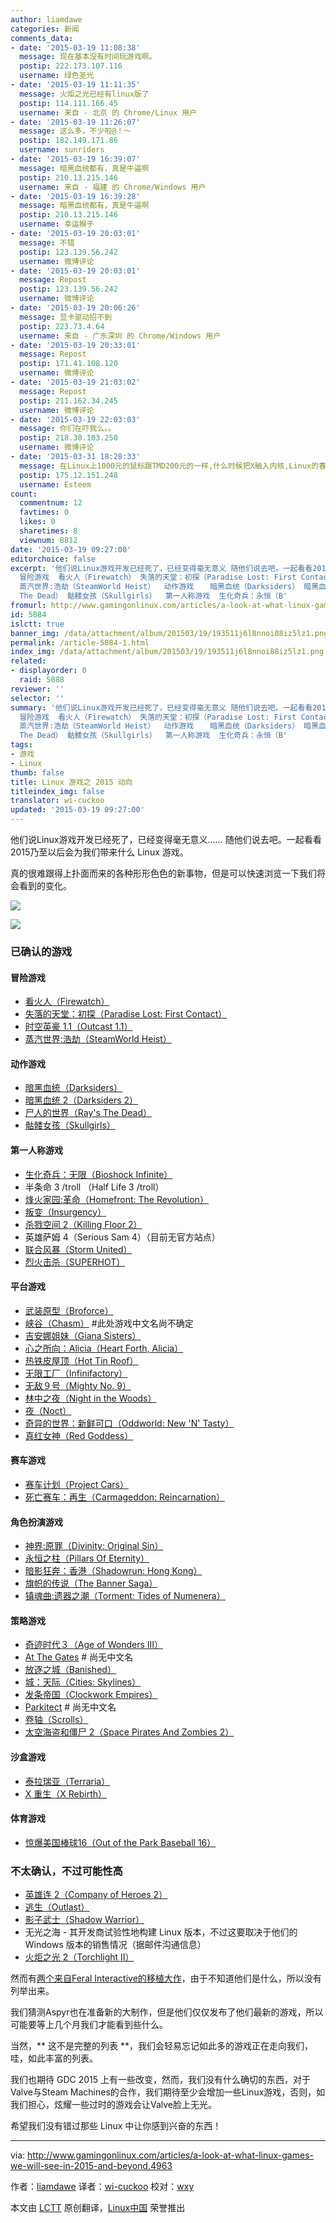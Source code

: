 ```yaml
---
author: liamdawe
categories: 新闻
comments_data:
- date: '2015-03-19 11:08:38'
  message: 现在基本没有时间玩游戏啊。
  postip: 222.173.107.116
  username: 绿色圣光
- date: '2015-03-19 11:11:35'
  message: 火炬之光已经有linux版了
  postip: 114.111.166.45
  username: 来自 - 北京 的 Chrome/Linux 用户
- date: '2015-03-19 11:26:07'
  message: 这么多，不少啦@！～
  postip: 182.149.171.86
  username: sunriders
- date: '2015-03-19 16:39:07'
  message: 暗黑血统都有，真是牛逼啊
  postip: 210.13.215.146
  username: 来自 - 福建 的 Chrome/Windows 用户
- date: '2015-03-19 16:39:28'
  message: 暗黑血统都有，真是牛逼啊
  postip: 210.13.215.146
  username: 幸运猴子
- date: '2015-03-19 20:03:01'
  message: 不错
  postip: 123.139.56.242
  username: 微博评论
- date: '2015-03-19 20:03:01'
  message: Repost
  postip: 123.139.56.242
  username: 微博评论
- date: '2015-03-19 20:06:26'
  message: 显卡驱动招不到
  postip: 223.73.4.64
  username: 来自 - 广东深圳 的 Chrome/Windows 用户
- date: '2015-03-19 20:33:01'
  message: Repost
  postip: 171.41.108.120
  username: 微博评论
- date: '2015-03-19 21:03:02'
  message: Repost
  postip: 211.162.34.245
  username: 微博评论
- date: '2015-03-19 22:03:03'
  message: 你们在吓我么。。
  postip: 218.30.103.250
  username: 微博评论
- date: '2015-03-31 18:28:33'
  message: 在Linux上1000元的鼠标跟TMD200元的一样,什么时候把X融入内核,Linux的春天才会到来!
  postip: 175.12.151.248
  username: Esteem
count:
  commentnum: 12
  favtimes: 0
  likes: 0
  sharetimes: 8
  viewnum: 8812
date: '2015-03-19 09:27:00'
editorchoice: false
excerpt: '他们说Linux游戏开发已经死了，已经变得毫无意义 随他们说去吧。一起看看2015乃至以后会为我们带来什么 Linux 游戏。 真的很难跟得上扑面而来的各种形形色色的新事物，但是可以快速浏览一下我们将会看到的变化。   已确认的游戏
  冒险游戏  看火人（Firewatch） 失落的天堂：初探（Paradise Lost: First Contact） 时空英豪 1.1（Outcast 1.1）
  蒸汽世界:浩劫（SteamWorld Heist）  动作游戏　  暗黑血统（Darksiders） 暗黑血统 2（Darksiders 2） 尸人的世界（Ray''s
  The Dead） 骷髅女孩（Skullgirls）  第一人称游戏  生化奇兵：永恒（B'
fromurl: http://www.gamingonlinux.com/articles/a-look-at-what-linux-games-we-will-see-in-2015-and-beyond.4963
id: 5084
islctt: true
banner_img: /data/attachment/album/201503/19/193511j6l8nnoi88iz5lz1.png
permalink: /article-5084-1.html
index_img: /data/attachment/album/201503/19/193511j6l8nnoi88iz5lz1.png.thumb.jpg
related:
- displayorder: 0
  raid: 5088
reviewer: ''
selector: ''
summary: '他们说Linux游戏开发已经死了，已经变得毫无意义 随他们说去吧。一起看看2015乃至以后会为我们带来什么 Linux 游戏。 真的很难跟得上扑面而来的各种形形色色的新事物，但是可以快速浏览一下我们将会看到的变化。   已确认的游戏
  冒险游戏  看火人（Firewatch） 失落的天堂：初探（Paradise Lost: First Contact） 时空英豪 1.1（Outcast 1.1）
  蒸汽世界:浩劫（SteamWorld Heist）  动作游戏　  暗黑血统（Darksiders） 暗黑血统 2（Darksiders 2） 尸人的世界（Ray''s
  The Dead） 骷髅女孩（Skullgirls）  第一人称游戏  生化奇兵：永恒（B'
tags:
- 游戏
- Linux
thumb: false
title: Linux 游戏之 2015 动向
titleindex_img: false
translator: wi-cuckoo
updated: '2015-03-19 09:27:00'
---
```


他们说Linux游戏开发已经死了，已经变得毫无意义…… 随他们说去吧。一起看看2015乃至以后会为我们带来什么 Linux 游戏。


真的很难跟得上扑面而来的各种形形色色的新事物，但是可以快速浏览一下我们将会看到的变化。


![](/data/attachment/album/201503/19/193511j6l8nnoi88iz5lz1.png)


![](/data/attachment/album/201503/18/233029dogq77wqotrq6uk7.jpg)


### 已确认的游戏


#### 冒险游戏


* [看火人（Firewatch）](https://www.gamingonlinux.com/articles/categories/17/articles/firewatch-a-first-person-mystery-game-finally-reveals-itself-in-a-trailer.4231)
* [失落的天堂：初探（Paradise Lost: First Contact）](http://www.asthreeworks.com/games/)
* [时空英豪 1.1（Outcast 1.1）](https://www.gamingonlinux.com/articles/outcast-a-real-classic-has-been-revamped-and-linux-is-planned.4736)
* [蒸汽世界:浩劫（SteamWorld Heist）](https://www.gamingonlinux.com/articles/categories/17/articles/image-form-announces-steamworld-heist.4304)


#### 动作游戏


* [暗黑血统（Darksiders）](https://www.gamingonlinux.com/articles/darksiders-linux-port-looks-like-it-is-still-happening.4893)
* [暗黑血统 2（Darksiders 2）](https://www.gamingonlinux.com/articles/darksiders-2-confirmed-for-linux.4154)
* [尸人的世界（Ray's The Dead）](http://ragtagstudio.com/?page_id=457)
* [骷髅女孩（Skullgirls）](https://www.gamingonlinux.com/articles/editorial-skullgirls-on-linux-finally-shows-some-progress.4789)


#### 第一人称游戏


* [生化奇兵：无限（Bioshock Infinite）](https://www.gamingonlinux.com/articles/bioshock-infinite-looks-set-for-a-linux-release-confirmed.4668)
* 半条命 3 /troll （Half Life 3 /troll）
* [烽火家园:革命（Homefront: The Revolution）](http://www.homefront-game.com/)
* [叛变（Insurgency）](https://www.gamingonlinux.com/articles/insurgency-fps-is-waiting-on-valve-so-it-can-come-to-linux-updated.4564)
* [杀戮空间 2（Killing Floor 2）](https://www.gamingonlinux.com/articles/categories/17/articles/killing-floor-2-fps-has-a-new-trailer.4676)
* 英雄萨姆 4（Serious Sam 4）（目前无官方站点）
* [联合风暴（Storm United）](https://www.gamingonlinux.com/articles/storm-united-online-fps-shows-first-real-gameplay-video-first-alpha-due-soon.4872)
* [烈火击杀（SUPERHOT）](http://superhotgame.com/)


#### 平台游戏


* [武装原型（Broforce）](http://steamcommunity.com/app/274190/discussions/0/540738051503306548/#c540738051518330743)
* [峡谷（Chasm）](https://www.gamingonlinux.com/articles/categories/17/articles/chasm-rpg-platformer-will-have-a-same-day-linux-release.4266) #此处游戏中文名尚不确定
* [吉安娜姐妹（Giana Sisters）](https://www.gamingonlinux.com/articles/linux-port-of-platformer-giana-sisters-brought-inhouse-sequel-might-get-sameday-release.4913)
* [心之所向：Alicia（Heart Forth, Alicia）](http://www.alonsomartin.mx/hfa/)
* [热铁皮屋顶（Hot Tin Roof）](http://www.hottinroofgame.com/)
* [无限工厂（Infinifactory）](https://twitter.com/zachtronics/status/566016742825005057)
* [无敌９号（Mighty No. 9）](http://www.mightyno9.com/)
* [林中之夜（Night in the Woods）](http://www.nightinthewoods.com/)
* [夜（Noct）](https://www.gamingonlinux.com/articles/categories/17/articles/noct-a-fantastic-top-down-thermal-image-survival-horror-game.4783)
* [奇异的世界：新鲜可口（Oddworld: New 'N' Tasty）](https://www.gamingonlinux.com/articles/puzzle-platformer-oddworld-new-n-tasty-will-release-for-linux-next-month.4836)
* [真红女神（Red Goddess）](https://www.gamingonlinux.com/articles/new-trailer-for-platformer-red-goddesss-looks-really-good.4939)


#### 赛车游戏


* [赛车计划（Project Cars）](http://projectcarsgame.com/)
* [死亡赛车：再生（Carmageddon: Reincarnation）](https://www.gamingonlinux.com/articles/carmageddon-reincarnations-jason-garber-answers-our-questions-on-their-linux-support.3380)


#### 角色扮演游戏


* [神界:原罪（Divinity: Original Sin）](https://www.gamingonlinux.com/articles/divinity-original-sin-is-pushing-ahead-for-the-linux-release.4938)
* [永恒之柱（Pillars Of Eternity）](https://www.gamingonlinux.com/articles/pillars-of-eternity-the-rpg-aims-for-a-sameday-linux-release-on-march-26th.4834)
* [暗影狂奔：香港（Shadowrun: Hong Kong）](https://www.kickstarter.com/projects/webeharebrained/shadowrun-hong-kong)
* [旗帜的传说（The Banner Saga）](https://www.gamingonlinux.com/articles/the-banner-saga-rpg-looks-close-to-a-linux-version.4862)
* [镇魂曲:遗器之潮（Torment: Tides of Numenera）](https://www.gamingonlinux.com/articles/torment-tides-of-numenera-new-video-looks-absolutely-stunning.4320)


#### 策略游戏


* [奇迹时代３（Age of Wonders III）](https://www.gamingonlinux.com/articles/the-linux-port-of-age-of-wonders-iii-is-progressing-a-bit-too-explosive-right-now.4857)
* [At The Gates](http://www.atthegatesgame.com/info) # 尚无中文名
* [放逐之城（Banished）](https://www.gamingonlinux.com/articles/banished-survival-city-building-sim-is-being-ported-to-linux.4813)
* [城：天际（Cities: Skylines）](https://www.gamingonlinux.com/articles/city-builder-game-cities-skylines-now-has-a-release-date.4954)
* [发条帝国（Clockwork Empires）](https://www.gamingonlinux.com/articles/clockwork-empires-still-pushing-towards-a-linux-version-suffering-delays.4734)
* [Parkitect](https://www.gamingonlinux.com/articles/categories/17/articles/parkitect-what-roller-coaster-tycoon-should-have-grown-into.4528) # 尚无中文名
* [卷轴（Scrolls）](https://www.gamingonlinux.com/articles/mojangs-scrolls-now-has-an-experimental-linux-build.4450)
* [太空海盗和僵尸 2（Space Pirates And Zombies 2）](https://www.gamingonlinux.com/articles/space-pirates-and-zombies-2-reveals-the-zombies-in-a-brand-new-video.4759)


#### 沙盒游戏


* [泰拉瑞亚（Terraria）](https://www.gamingonlinux.com/articles/terraria-officially-confirmed-to-be-in-development-for-linux-finally.4299)
* [X 重生（X Rebirth）](https://www.gamingonlinux.com/articles/egosofts-x-rebirth-actively-being-ported-to-linux.4822)


#### 体育游戏


* [惊爆美国棒球16（Out of the Park Baseball 16）](http://www.ootpdevelopments.com/newsletters/nl0154/)


### 不太确认，不过可能性高


* [英雄连 2（Company of Heroes 2）](https://www.gamingonlinux.com/articles/company-of-heroes-2-looks-like-it-is-heading-to-linux.4199)
* [逃生（Outlast）](https://www.gamingonlinux.com/articles/outlast-that-really-scary-game-looks-like-its-still-heading-to-linux.4896)
* [影子武士（Shadow Warrior）](https://www.gamingonlinux.com/articles/shadow-warrior-looks-like-it-will-come-to-linux.4859)
* 无光之海 - 其开发商试验性地构建 Linux 版本，不过这要取决于他们的 Windows 版本的销售情况（据邮件沟通信息）
* [火炬之光 2（Torchlight II）](https://www.gamingonlinux.com/articles/torchlight-ii-has-even-more-positive-signs-for-linux.4817)


然而有[两个来自Feral Interactive的移植大作](http://feralinteractive.com/en/upcoming/)，由于不知道他们是什么，所以没有列举出来。


我们猜测Aspyr也在准备新的大制作，但是他们仅仅发布了他们最新的游戏，所以可能要等上几个月我们才能看到些什么。


当然，\*\* 这不是完整的列表 \*\*，我们会轻易忘记如此多的游戏正在走向我们，哇，如此丰富的列表。


我们也期待 GDC 2015 上有一些改变，然而，我们没有什么确切的东西，对于Valve与Steam Machines的合作，我们期待至少会增加一些Linux游戏，否则，如我们担心，炫耀一些过时的游戏会让Valve脸上无光。


希望我们没有错过那些 Linux 中让你感到兴奋的东西！




---


via: <http://www.gamingonlinux.com/articles/a-look-at-what-linux-games-we-will-see-in-2015-and-beyond.4963>


作者：[liamdawe](http://www.gamingonlinux.com/profiles/1) 译者：[wi-cuckoo](https://github.com/wi-cuckoo) 校对：[wxy](https://github.com/wxy)


本文由 [LCTT](https://github.com/LCTT/TranslateProject) 原创翻译，[Linux中国](http://linux.cn/) 荣誉推出